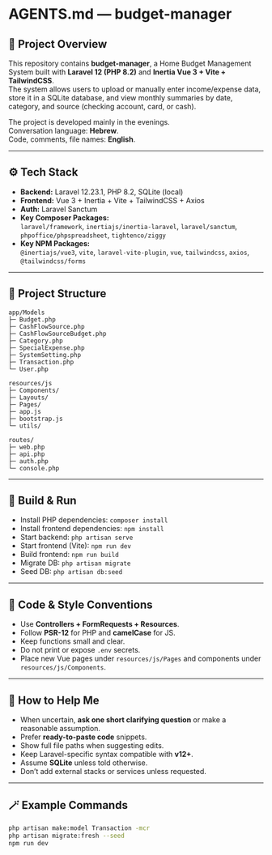 # AGENTS.md — budget-manager

## 🧭 Project Overview
This repository contains **budget-manager**, a Home Budget Management System built with **Laravel 12 (PHP 8.2)** and **Inertia Vue 3 + Vite + TailwindCSS**.  
The system allows users to upload or manually enter income/expense data, store it in a SQLite database, and view monthly summaries by date, category, and source (checking account, card, or cash).

The project is developed mainly in the evenings.  
Conversation language: **Hebrew**.  
Code, comments, file names: **English**.

---

## ⚙️ Tech Stack
- **Backend:** Laravel 12.23.1, PHP 8.2, SQLite (local)
- **Frontend:** Vue 3 + Inertia + Vite + TailwindCSS + Axios
- **Auth:** Laravel Sanctum  
- **Key Composer Packages:**  
  `laravel/framework`, `inertiajs/inertia-laravel`, `laravel/sanctum`, `phpoffice/phpspreadsheet`, `tightenco/ziggy`
- **Key NPM Packages:**  
  `@inertiajs/vue3`, `vite`, `laravel-vite-plugin`, `vue`, `tailwindcss`, `axios`, `@tailwindcss/forms`

---

## 📁 Project Structure
```text
app/Models
├─ Budget.php
├─ CashFlowSource.php
├─ CashFlowSourceBudget.php
├─ Category.php
├─ SpecialExpense.php
├─ SystemSetting.php
├─ Transaction.php
└─ User.php

resources/js
├─ Components/
├─ Layouts/
├─ Pages/
├─ app.js
├─ bootstrap.js
└─ utils/

routes/
├─ web.php
├─ api.php
├─ auth.php
└─ console.php
```

---

## 🧩 Build & Run
- Install PHP dependencies: `composer install`
- Install frontend dependencies: `npm install`
- Start backend: `php artisan serve`
- Start frontend (Vite): `npm run dev`
- Build frontend: `npm run build`
- Migrate DB: `php artisan migrate`
- Seed DB: `php artisan db:seed`

---

## 🎨 Code & Style Conventions
- Use **Controllers + FormRequests + Resources**.  
- Follow **PSR-12** for PHP and **camelCase** for JS.  
- Keep functions small and clear.  
- Do not print or expose `.env` secrets.  
- Place new Vue pages under `resources/js/Pages` and components under `resources/js/Components`.

---

## 🧠 How to Help Me
- When uncertain, **ask one short clarifying question** or make a reasonable assumption.  
- Prefer **ready-to-paste code** snippets.  
- Show full file paths when suggesting edits.  
- Keep Laravel-specific syntax compatible with **v12+**.  
- Assume **SQLite** unless told otherwise.  
- Don’t add external stacks or services unless requested.

---

## 🪄 Example Commands
```bash
php artisan make:model Transaction -mcr
php artisan migrate:fresh --seed
npm run dev
```
